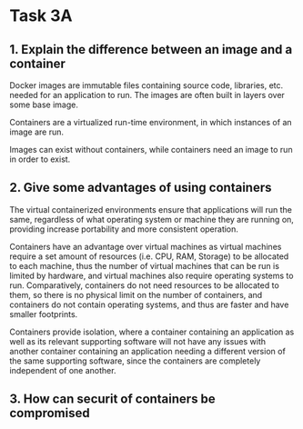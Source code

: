 # Task 3A

## 1. Explain the difference between an image and a container
Docker images are immutable files containing source code, libraries, etc. needed for an application to run. The images are often built in layers over some base image.

Containers are a virtualized run-time environment, in which instances of an image are run.

Images can exist without containers, while containers need an image to run in order to exist.

## 2. Give some advantages of using containers
The virtual containerized environments ensure that applications will run the same, regardless of what operating system or machine they are running on, providing increase portability and more consistent operation.

Containers have an advantage over virtual machines as virtual machines require a set amount of resources (i.e. CPU, RAM, Storage) to be allocated to each machine, thus the number of virtual machines that can be run is limited by hardware, and virtual machines also require operating systems to run. Comparatively, containers do not need resources to be allocated to them, so there is no physical limit on the number of containers, and containers do not contain operating systems, and thus are faster and have smaller footprints.

Containers provide isolation, where a container containing an application as well as its relevant supporting software will not have any issues with another container containing an application needing a different version of the same supporting software, since the containers are completely independent of one another.

## 3. How can securit of containers be compromised
